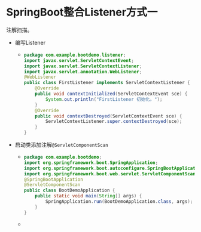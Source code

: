 # SpringBoot整合Listener方式一

注解扫描。



- 编写Listener

  - ```java
    package com.example.bootdemo.listener;
    import javax.servlet.ServletContextEvent;
    import javax.servlet.ServletContextListener;
    import javax.servlet.annotation.WebListener;
    @WebListener
    public class FirstListener implements ServletContextListener {
        @Override
        public void contextInitialized(ServletContextEvent sce) {
            System.out.println("FirstListener 初始化。");
        }
        @Override
        public void contextDestroyed(ServletContextEvent sce) {
            ServletContextListener.super.contextDestroyed(sce);
        }
    }
    ```

- 启动类添加注解`@ServletComponentScan`

  - ```java
    package com.example.bootdemo;
    import org.springframework.boot.SpringApplication;
    import org.springframework.boot.autoconfigure.SpringBootApplication;
    import org.springframework.boot.web.servlet.ServletComponentScan;
    @SpringBootApplication
    @ServletComponentScan
    public class BootDemoApplication {
        public static void main(String[] args) {
            SpringApplication.run(BootDemoApplication.class, args);
        }
    }
    ```

  - 